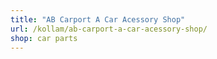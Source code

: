 ```yaml
---
title: "AB Carport A Car Acessory Shop"
url: /kollam/ab-carport-a-car-acessory-shop/
shop: car parts
---
```

